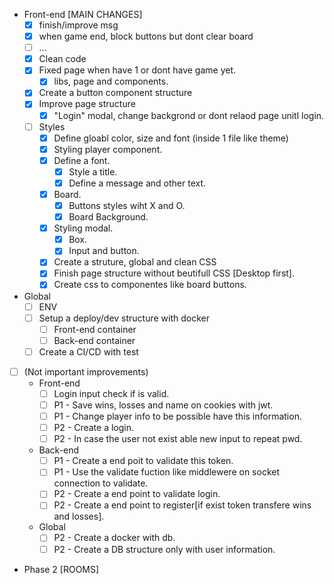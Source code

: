 * Front-end [MAIN CHANGES]
    - [x] finish/improve msg
    - [x] when game end, block buttons but dont clear board
    - [ ] ...
    - [x] Clean code
    - [X] Fixed page when have 1 or dont have game yet.
        - [x] libs, page and components.
    - [X] Create a button component structure
    - [X] Improve page structure
        - [X] "Login" modal, change backgrond or dont relaod page unitl login.
    - [ ] Styles
        - [X] Define gloabl color, size and font (inside 1 file like theme)
        - [X] Styling player component.
        - [X] Define a font.
            - [X] Style a title.
            - [X] Define a message and other text.
        - [X] Board.
            - [X] Buttons styles wiht X and O.
            - [X] Board Background.
        - [X] Styling modal.
            - [X] Box.
            - [X] Input and button.
        - [X] Create a struture, global and clean CSS
        - [X] Finish page structure without beutifull CSS [Desktop first].
        - [X] Create css to componentes like board buttons.
        
* Global
    - [ ] ENV
    - [ ] Setup a deploy/dev structure with docker
        - [ ] Front-end container
        - [ ] Back-end container
    - [ ] Create a CI/CD with test
    
- [ ] (Not important improvements)
    * Front-end
        - [ ] Login input check if is valid.
        - [ ] P1 - Save wins, losses and name on cookies with jwt.
        - [ ] P1 - Change player info to be possible have this information.
        - [ ] P2 - Create a login.
        - [ ] P2 - In case the user not exist able new input to repeat pwd.
    * Back-end 
        - [ ] P1 - Create a end poit to validate this token.
        - [ ] P1 - Use the validate fuction like middlewere on socket connection to validate.
        - [ ] P2 - Create a end point to validate login.
        - [ ] P2 - Create a end point to register[if exist token transfere wins and losses].
    
    * Global
        - [ ] P2 - Create a docker with db.
        - [ ] P2 - Create a DB structure only with user information.

* Phase 2 [ROOMS]
